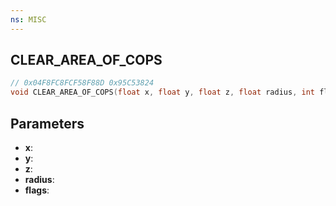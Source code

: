 ```yaml
---
ns: MISC
---
```

## CLEAR_AREA_OF_COPS

```c
// 0x04F8FC8FCF58F88D 0x95C53824
void CLEAR_AREA_OF_COPS(float x, float y, float z, float radius, int flags);
```


## Parameters
* **x**: 
* **y**: 
* **z**: 
* **radius**: 
* **flags**: 

